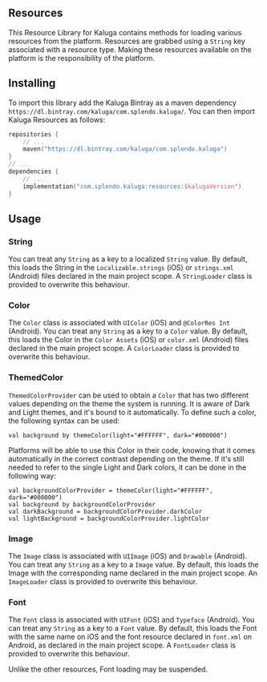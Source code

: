 ## Resources
This Resource Library for Kaluga contains methods for loading various resources from the platform.
Resources are grabbed using a `String` key associated with a resource type.
Making these resources available on the platform is the responsibility of the platform.

## Installing
To import this library add the Kaluga Bintray as a maven dependency `https://dl.bintray.com/kaluga/com.splendo.kaluga/`. You can then import Kaluga Resources as follows:

```kotlin
repositories {
    // ...
    maven("https://dl.bintray.com/kaluga/com.splendo.kaluga")
}
// ...
dependencies {
    // ...
    implementation("com.splendo.kaluga:resources:$kalugaVersion")
}
```

## Usage

### String
You can treat any `String` as a key to a localized `String` value.
By default, this loads the String in the `Localizable.strings` (iOS) or `strings.xml` (Android) files declared in the main project scope.
A `StringLoader` class is provided to overwrite this behaviour.

### Color
The `Color` class is associated with `UIColor` (iOS) and `@ColorRes Int` (Android).
You can treat any `String` as a key to a `Color` value.
By default, this loads the Color in the `Color Assets` (iOS) or `color.xml` (Android) files declared in the main project scope.
A `ColorLoader` class is provided to overwrite this behaviour.

### ThemedColor
`ThemedColorProvider` can be used to obtain a `Color` that has two different values depending on the theme the system is running.
It is aware of Dark and Light themes, and it's bound to it automatically.
To define such a color, the following syntax can be used:
```
val background by themeColor(light="#FFFFFF", dark="#000000")
```
Platforms will be able to use this Color in their code, knowing that it comes automatically in the correct contrast depending on the theme. 
If it's still needed to refer to the single Light and Dark colors, it can be done in the following way:
```
val backgroundColorProvider = themeColor(light="#FFFFFF", dark="#000000")
val background by backgroundColorProvider
val darkBackground = backgroundColorProvider.darkColor
val lightBackground = backgroundColorProvider.lightColor

```

### Image
The `Image` class is associated with `UIImage` (iOS) and `Drawable` (Android).
You can treat any `String` as a key to a `Image` value.
By default, this loads the Image with the corresponding name declared in the main project scope.
An `ImageLoader` class is provided to overwrite this behaviour.

### Font
The `Font` class is associated with `UIFont` (iOS) and `Typeface` (Android).
You can treat any `String` as a key to a `Font` value.
By default, this loads the Font with the same name on iOS and the font resource declared in `font.xml` on Android, as declared in the main project scope.
A `FontLoader` class is provided to overwrite this behaviour.

Unlike the other resources, Font loading may be suspended.